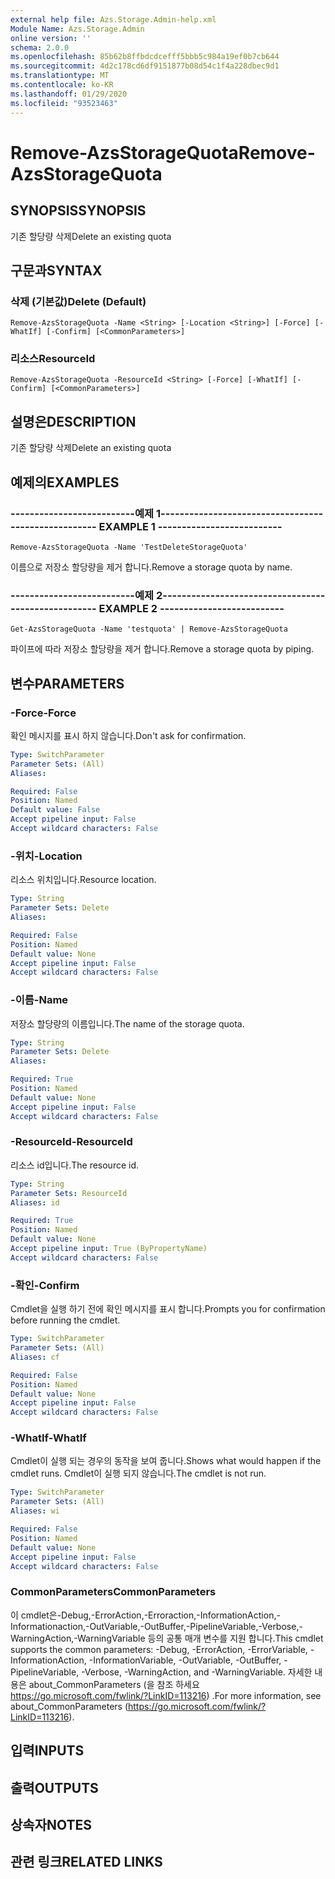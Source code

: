 ```yaml
---
external help file: Azs.Storage.Admin-help.xml
Module Name: Azs.Storage.Admin
online version: ''
schema: 2.0.0
ms.openlocfilehash: 85b62b8ffbdcdcefff5bbb5c984a19ef0b7cb644
ms.sourcegitcommit: 4d2c178cd6df9151877b08d54c1f4a228dbec9d1
ms.translationtype: MT
ms.contentlocale: ko-KR
ms.lasthandoff: 01/29/2020
ms.locfileid: "93523463"
---
```

# <span data-ttu-id="cb355-101">Remove-AzsStorageQuota</span><span class="sxs-lookup"><span data-stu-id="cb355-101">Remove-AzsStorageQuota</span></span>

## <span data-ttu-id="cb355-102">SYNOPSIS</span><span class="sxs-lookup"><span data-stu-id="cb355-102">SYNOPSIS</span></span>
<span data-ttu-id="cb355-103">기존 할당량 삭제</span><span class="sxs-lookup"><span data-stu-id="cb355-103">Delete an existing quota</span></span>

## <span data-ttu-id="cb355-104">구문과</span><span class="sxs-lookup"><span data-stu-id="cb355-104">SYNTAX</span></span>

### <span data-ttu-id="cb355-105">삭제 (기본값)</span><span class="sxs-lookup"><span data-stu-id="cb355-105">Delete (Default)</span></span>
```
Remove-AzsStorageQuota -Name <String> [-Location <String>] [-Force] [-WhatIf] [-Confirm] [<CommonParameters>]
```

### <span data-ttu-id="cb355-106">리소스</span><span class="sxs-lookup"><span data-stu-id="cb355-106">ResourceId</span></span>
```
Remove-AzsStorageQuota -ResourceId <String> [-Force] [-WhatIf] [-Confirm] [<CommonParameters>]
```

## <span data-ttu-id="cb355-107">설명은</span><span class="sxs-lookup"><span data-stu-id="cb355-107">DESCRIPTION</span></span>
<span data-ttu-id="cb355-108">기존 할당량 삭제</span><span class="sxs-lookup"><span data-stu-id="cb355-108">Delete an existing quota</span></span>

## <span data-ttu-id="cb355-109">예제의</span><span class="sxs-lookup"><span data-stu-id="cb355-109">EXAMPLES</span></span>

### <span data-ttu-id="cb355-110">--------------------------예제 1--------------------------</span><span class="sxs-lookup"><span data-stu-id="cb355-110">-------------------------- EXAMPLE 1 --------------------------</span></span>
```
Remove-AzsStorageQuota -Name 'TestDeleteStorageQuota'
```

<span data-ttu-id="cb355-111">이름으로 저장소 할당량을 제거 합니다.</span><span class="sxs-lookup"><span data-stu-id="cb355-111">Remove a storage quota by name.</span></span>

### <span data-ttu-id="cb355-112">--------------------------예제 2--------------------------</span><span class="sxs-lookup"><span data-stu-id="cb355-112">-------------------------- EXAMPLE 2 --------------------------</span></span>
```
Get-AzsStorageQuota -Name 'testquota' | Remove-AzsStorageQuota
```

<span data-ttu-id="cb355-113">파이프에 따라 저장소 할당량을 제거 합니다.</span><span class="sxs-lookup"><span data-stu-id="cb355-113">Remove a storage quota by piping.</span></span>

## <span data-ttu-id="cb355-114">변수</span><span class="sxs-lookup"><span data-stu-id="cb355-114">PARAMETERS</span></span>

### <span data-ttu-id="cb355-115">-Force</span><span class="sxs-lookup"><span data-stu-id="cb355-115">-Force</span></span>
<span data-ttu-id="cb355-116">확인 메시지를 표시 하지 않습니다.</span><span class="sxs-lookup"><span data-stu-id="cb355-116">Don't ask for confirmation.</span></span>

```yaml
Type: SwitchParameter
Parameter Sets: (All)
Aliases: 

Required: False
Position: Named
Default value: False
Accept pipeline input: False
Accept wildcard characters: False
```

### <span data-ttu-id="cb355-117">-위치</span><span class="sxs-lookup"><span data-stu-id="cb355-117">-Location</span></span>
<span data-ttu-id="cb355-118">리소스 위치입니다.</span><span class="sxs-lookup"><span data-stu-id="cb355-118">Resource location.</span></span>

```yaml
Type: String
Parameter Sets: Delete
Aliases: 

Required: False
Position: Named
Default value: None
Accept pipeline input: False
Accept wildcard characters: False
```

### <span data-ttu-id="cb355-119">-이름</span><span class="sxs-lookup"><span data-stu-id="cb355-119">-Name</span></span>
<span data-ttu-id="cb355-120">저장소 할당량의 이름입니다.</span><span class="sxs-lookup"><span data-stu-id="cb355-120">The name of the storage quota.</span></span>

```yaml
Type: String
Parameter Sets: Delete
Aliases: 

Required: True
Position: Named
Default value: None
Accept pipeline input: False
Accept wildcard characters: False
```

### <span data-ttu-id="cb355-121">-ResourceId</span><span class="sxs-lookup"><span data-stu-id="cb355-121">-ResourceId</span></span>
<span data-ttu-id="cb355-122">리소스 id입니다.</span><span class="sxs-lookup"><span data-stu-id="cb355-122">The resource id.</span></span>

```yaml
Type: String
Parameter Sets: ResourceId
Aliases: id

Required: True
Position: Named
Default value: None
Accept pipeline input: True (ByPropertyName)
Accept wildcard characters: False
```

### <span data-ttu-id="cb355-123">-확인</span><span class="sxs-lookup"><span data-stu-id="cb355-123">-Confirm</span></span>
<span data-ttu-id="cb355-124">Cmdlet을 실행 하기 전에 확인 메시지를 표시 합니다.</span><span class="sxs-lookup"><span data-stu-id="cb355-124">Prompts you for confirmation before running the cmdlet.</span></span>

```yaml
Type: SwitchParameter
Parameter Sets: (All)
Aliases: cf

Required: False
Position: Named
Default value: None
Accept pipeline input: False
Accept wildcard characters: False
```

### <span data-ttu-id="cb355-125">-WhatIf</span><span class="sxs-lookup"><span data-stu-id="cb355-125">-WhatIf</span></span>
<span data-ttu-id="cb355-126">Cmdlet이 실행 되는 경우의 동작을 보여 줍니다.</span><span class="sxs-lookup"><span data-stu-id="cb355-126">Shows what would happen if the cmdlet runs.</span></span>
<span data-ttu-id="cb355-127">Cmdlet이 실행 되지 않습니다.</span><span class="sxs-lookup"><span data-stu-id="cb355-127">The cmdlet is not run.</span></span>

```yaml
Type: SwitchParameter
Parameter Sets: (All)
Aliases: wi

Required: False
Position: Named
Default value: None
Accept pipeline input: False
Accept wildcard characters: False
```

### <span data-ttu-id="cb355-128">CommonParameters</span><span class="sxs-lookup"><span data-stu-id="cb355-128">CommonParameters</span></span>
<span data-ttu-id="cb355-129">이 cmdlet은-Debug,-ErrorAction,-Erroraction,-InformationAction,-Informationaction,-OutVariable,-OutBuffer,-PipelineVariable,-Verbose,-WarningAction,-WarningVariable 등의 공통 매개 변수를 지원 합니다.</span><span class="sxs-lookup"><span data-stu-id="cb355-129">This cmdlet supports the common parameters: -Debug, -ErrorAction, -ErrorVariable, -InformationAction, -InformationVariable, -OutVariable, -OutBuffer, -PipelineVariable, -Verbose, -WarningAction, and -WarningVariable.</span></span> <span data-ttu-id="cb355-130">자세한 내용은 about_CommonParameters (을 참조 하세요 https://go.microsoft.com/fwlink/?LinkID=113216) .</span><span class="sxs-lookup"><span data-stu-id="cb355-130">For more information, see about_CommonParameters (https://go.microsoft.com/fwlink/?LinkID=113216).</span></span>

## <span data-ttu-id="cb355-131">입력</span><span class="sxs-lookup"><span data-stu-id="cb355-131">INPUTS</span></span>

## <span data-ttu-id="cb355-132">출력</span><span class="sxs-lookup"><span data-stu-id="cb355-132">OUTPUTS</span></span>

## <span data-ttu-id="cb355-133">상속자</span><span class="sxs-lookup"><span data-stu-id="cb355-133">NOTES</span></span>

## <span data-ttu-id="cb355-134">관련 링크</span><span class="sxs-lookup"><span data-stu-id="cb355-134">RELATED LINKS</span></span>

